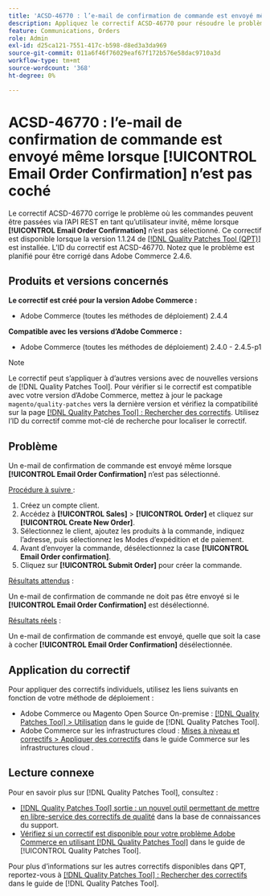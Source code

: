 ```yaml
---
title: 'ACSD-46770 : l’e-mail de confirmation de commande est envoyé même lorsque [!UICONTROL Email Order Confirmation] n’est pas coché'
description: Appliquez le correctif ACSD-46770 pour résoudre le problème d’Adobe Commerce où les e-mails de confirmation de commande sont envoyés même lorsque [!UICONTROL Email Order Confirmation] n’est pas sélectionné.
feature: Communications, Orders
role: Admin
exl-id: d25ca121-7551-417c-b598-d8ed3a3da969
source-git-commit: 011a6f46f76029eaf67f172b576e58dac9710a3d
workflow-type: tm+mt
source-wordcount: '368'
ht-degree: 0%

---
```


# ACSD-46770 : l’e-mail de confirmation de commande est envoyé même lorsque **[!UICONTROL Email Order Confirmation]** n’est pas coché

Le correctif ACSD-46770 corrige le problème où les commandes peuvent être passées via l’API REST en tant qu’utilisateur invité, même lorsque **[!UICONTROL Email Order Confirmation]** n’est pas sélectionné. Ce correctif est disponible lorsque la version 1.1.24 de [[!DNL Quality Patches Tool (QPT)]](https://experienceleague.adobe.com/fr/docs/commerce-operations/tools/quality-patches-tool/quality-patches-tool-to-self-serve-quality-patches) est installée. L’ID du correctif est ACSD-46770. Notez que le problème est planifié pour être corrigé dans Adobe Commerce 2.4.6.

## Produits et versions concernés

**Le correctif est créé pour la version Adobe Commerce :**

* Adobe Commerce (toutes les méthodes de déploiement) 2.4.4

**Compatible avec les versions d’Adobe Commerce :**

* Adobe Commerce (toutes les méthodes de déploiement) 2.4.0 - 2.4.5-p1

>[!NOTE]
>
>Le correctif peut s’appliquer à d’autres versions avec de nouvelles versions de [!DNL Quality Patches Tool]. Pour vérifier si le correctif est compatible avec votre version d’Adobe Commerce, mettez à jour le package `magento/quality-patches` vers la dernière version et vérifiez la compatibilité sur la page [[!DNL Quality Patches Tool] : Rechercher des correctifs](https://experienceleague.adobe.com/tools/commerce-quality-patches/index.html?lang=fr). Utilisez l’ID du correctif comme mot-clé de recherche pour localiser le correctif.

## Problème

Un e-mail de confirmation de commande est envoyé même lorsque **[!UICONTROL Email Order Confirmation]** n’est pas sélectionné.

<u>Procédure à suivre </u> :

1. Créez un compte client.
1. Accédez à **[!UICONTROL Sales]** > **[!UICONTROL Order]** et cliquez sur **[!UICONTROL Create New Order]**.
1. Sélectionnez le client, ajoutez les produits à la commande, indiquez l’adresse, puis sélectionnez les Modes d’expédition et de paiement.
1. Avant d’envoyer la commande, désélectionnez la case **[!UICONTROL Email Order confirmation]**.
1. Cliquez sur **[!UICONTROL Submit Order]** pour créer la commande.

<u>Résultats attendus</u> :

Un e-mail de confirmation de commande ne doit pas être envoyé si le **[!UICONTROL Email Order Confirmation]** est désélectionné.

<u>Résultats réels</u> :

Un e-mail de confirmation de commande est envoyé, quelle que soit la case à cocher **[!UICONTROL Email Order Confirmation]** désélectionnée.

## Application du correctif

Pour appliquer des correctifs individuels, utilisez les liens suivants en fonction de votre méthode de déploiement :

* Adobe Commerce ou Magento Open Source On-premise : [[!DNL Quality Patches Tool] > Utilisation](/help/tools/quality-patches-tool/usage.md) dans le guide de [!DNL Quality Patches Tool].
* Adobe Commerce sur les infrastructures cloud : [Mises à niveau et correctifs > Appliquer des correctifs](https://experienceleague.adobe.com/docs/commerce-cloud-service/user-guide/develop/upgrade/apply-patches.html?lang=fr) dans le guide Commerce sur les infrastructures cloud .

## Lecture connexe

Pour en savoir plus sur [!DNL Quality Patches Tool], consultez :

* [[!DNL Quality Patches Tool] sortie : un nouvel outil permettant de mettre en libre-service des correctifs de qualité](https://experienceleague.adobe.com/fr/docs/commerce-operations/tools/quality-patches-tool/quality-patches-tool-to-self-serve-quality-patches) dans la base de connaissances du support.
* [Vérifiez si un correctif est disponible pour votre problème Adobe Commerce en utilisant [!DNL Quality Patches Tool]](/help/tools/quality-patches-tool/patches-available-in-qpt/check-patch-for-magento-issue-with-magento-quality-patches.md) dans le guide de [!UICONTROL Quality Patches Tool].


Pour plus d’informations sur les autres correctifs disponibles dans QPT, reportez-vous à [[!DNL Quality Patches Tool] : Rechercher des correctifs](https://experienceleague.adobe.com/tools/commerce-quality-patches/index.html?lang=fr) dans le guide de [!DNL Quality Patches Tool].
